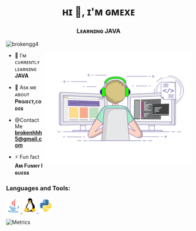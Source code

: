 <h1 align="center">ʜɪ 🤙, ɪ'ᴍ ɢᴍᴇxᴇ</h1>
<h3 align="center">Lᴇᴀʀɴɪɴɢ JAVA</h3>

<p align="left"> <img src="https://komarev.com/ghpvc/?username=brokengg4&label=Profile%20views&color=0e75b6&style=flat" alt="brokengg4" /> </p>
<img align="right" alt="Coding" width="400" src="https://raw.githubusercontent.com/devSouvik/devSouvik/master/gif3.gif">


- 🎈 I’ᴍ ᴄᴜʀʀᴇɴᴛʟʏ ʟᴇᴀʀɴɪɴɢ  **JAVA**

- 💬 Asᴋ ᴍᴇ ᴀʙᴏᴜᴛ **Pʀᴏᴊᴇᴄᴛ,ᴄᴏᴅᴇs**

- @Contact Me **brokenhhh5@gmail.com**

- ⚡ Fun fact **Aᴍ Fᴜɴɴʏ I ɢᴜᴇss**

<p align="left">
</p>

<h3 align="left">Languages and Tools:</h3>
<p align="left"> <a href="https://www.java.com" target="_blank" rel="noreferrer"> <img src="https://raw.githubusercontent.com/devicons/devicon/master/icons/java/java-original.svg" alt="java" width="40" height="40"/> </a> <a href="https://www.linux.org/" target="_blank" rel="noreferrer"> <img src="https://raw.githubusercontent.com/devicons/devicon/master/icons/linux/linux-original.svg" alt="linux" width="40" height="40"/> </a> <a href="https://www.python.org" target="_blank" rel="noreferrer"> <img src="https://raw.githubusercontent.com/devicons/devicon/master/icons/python/python-original.svg" alt="python" width="40" height="40"/> </a> </p>




  
![Metrics](https://github-readme-stats.vercel.app/api?username=brokengg4&show_icons=true&theme=tokyonight)

